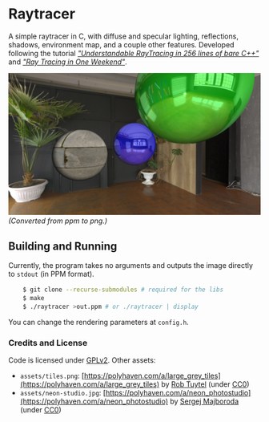 # Raytracer

A simple raytracer in C, with diffuse and specular lighting, reflections,
shadows, environment map, and a couple other features. Developed following
the tutorial
_["Understandable RayTracing in 256 lines of bare C++"](https://github.com/ssloy/tinyraytracer/wiki/Part-1:-understandable-raytracing)_
and
_["Ray Tracing in One Weekend"](https://raytracing.github.io/books/RayTracingInOneWeekend.html)_.

![Example](example.png)
_(Converted from ppm to png.)_

## Building and Running

Currently, the program takes no arguments and outputs the image directly
to `stdout` (in PPM format).

```bash
	$ git clone --recurse-submodules # required for the libs
	$ make
	$ ./raytracer >out.ppm # or ./raytracer | display
```

You can change the rendering parameters at `config.h`.

### Credits and License

Code is licensed under [GPLv2](COPYING). Other assets:

- `assets/tiles.png`: [https://polyhaven.com/a/large_grey_tiles](https://polyhaven.com/a/large_grey_tiles)
   by [Rob Tuytel](https://polyhaven.com/all?a=Rob%20Tuytel) (under [CC0](https://creativecommons.org/publicdomain/zero/1.0/))
- `assets/neon-studio.jpg`: [https://polyhaven.com/a/neon_photostudio](https://polyhaven.com/a/neon_photostudio)
   by [Sergej Majboroda](https://polyhaven.com/all?a=Sergej%20Majboroda) (under [CC0](https://creativecommons.org/publicdomain/zero/1.0/))


